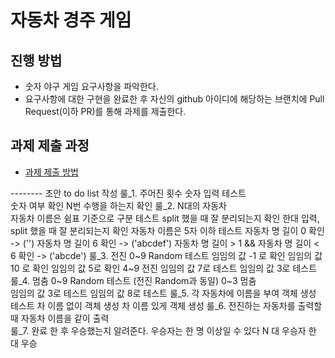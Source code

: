 # 자동차 경주 게임
## 진행 방법
* 숫자 야구 게임 요구사항을 파악한다.
* 요구사항에 대한 구현을 완료한 후 자신의 github 아이디에 해당하는 브랜치에 Pull Request(이하 PR)를 통해 과제를 제출한다.

## 과제 제출 과정
* [과제 제출 방법](https://github.com/next-step/nextstep-docs/tree/master/precourse)


-------- 초안 to do list 작성
룰_1. 주어진 횟수
	숫자 입력 테스트	
		숫자 여부 확인
		N번 수행을 하는지 확인
룰_2. N대의 자동차	
	자동차 이름은 쉼표 기준으로 구분 테스트
		split 했을 때 잘 분리되는지 확인
		한대 입력, split 했을 때 잘 분리되는지 확인
	자동차 이름은 5자 이하	테스트
		자동차 명 길이 0 확인 -> ('')
		자동차 명 길이 6 확인 -> ('abcdef')
	 	자동차 명 길이 > 1 && 자동차 명 길이 < 6 확인 -> ('abcde')
룰_3. 전진	
	0~9 Random	테스트
		임임의 값 -1 로 확인
		임임의 값 10 로 확인
		임임의 값 5로 확인
	4~9 전진
		임임의 값 7로 테스트
		임임의 값 3로 테스트
룰_4. 멈춤
	0~9 Random 테스트
		(전진 Random과 동일)
	0~3 멈춤	
		임임의 값 3로 테스트
		임임의 값 8로 테스트
룰_5. 각 자동차에 이름을 부여
	객체 생성 테스트
		차 이름 없이 객체 생성
		차 이름 있게 객체 생성
룰_6. 전진하는 자동차를 출력할 때 자동차 이름을 같이 출력	
룰_7. 완료 한 후 우승했는지 알려준다.
	우승자는 한 명 이상일 수 있다
		N 대 우승자
		한 대 우승